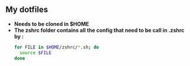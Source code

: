 **My dotfiles**
----
* **Needs to be cloned in $HOME**
* **The zshrc folder contains all the config that need to be call in .zshrc by :**
  ```zsh
  for FILE in $HOME/zshrc/*.sh; do
    source $FILE
  done
  ```
